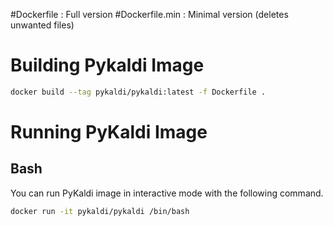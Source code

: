 
#Dockerfile : Full version 
#Dockerfile.min : Minimal version (deletes unwanted files)

# Building Pykaldi Image

```bash
docker build --tag pykaldi/pykaldi:latest -f Dockerfile .
```

# Running PyKaldi Image
## Bash

You can run PyKaldi image in interactive mode with the following command.

```bash
docker run -it pykaldi/pykaldi /bin/bash
```
